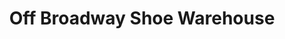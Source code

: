 ---
title: "Off Broadway Shoe Warehouse"
url: /louisville/off-broadway-shoe-warehouse/
shop: shoes
---